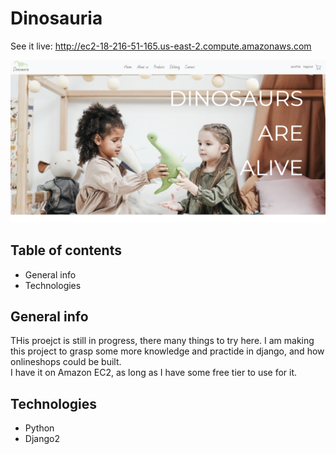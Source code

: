 
# Dinosauria

See it live: http://ec2-18-216-51-165.us-east-2.compute.amazonaws.com

![dinosauria](dino.png)


## Table of contents
* General info
* Technologies


## General info
THis proejct is still in progress, there many things to try here.
I am making this project to grasp some more knowledge and practide in django, and how onlineshops could be built.<br>
I have it on Amazon EC2, as long as I have some free tier to use for it.<br>

## Technologies
* Python
* Django2
